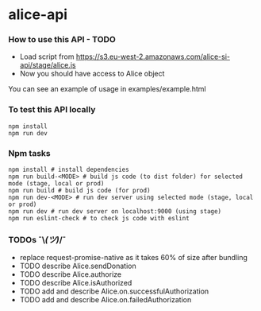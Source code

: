 # alice-api

### How to use this API - TODO
- Load script from https://s3.eu-west-2.amazonaws.com/alice-si-api/stage/alice.js
- Now you should have access to Alice object

You can see an example of usage in examples/example.html

### To test this API locally
```
npm install
npm run dev
```

### Npm tasks
```
npm install # install dependencies
npm run build-<MODE> # build js code (to dist folder) for selected mode (stage, local or prod)
npm run build # build js code (for prod)
npm run dev-<MODE> # run dev server using selected mode (stage, local or prod)
npm run dev # run dev server on localhost:9000 (using stage)
npm run eslint-check # to check js code with eslint
```

### TODOs ¯\\_(ツ)_/¯
- replace request-promise-native as it takes 60% of size after bundling
- TODO describe Alice.sendDonation
- TODO describe Alice.authorize
- TODO describe Alice.isAuthorized
- TODO add and describe Alice.on.successfulAuthorization
- TODO add and describe Alice.on.failedAuthorization